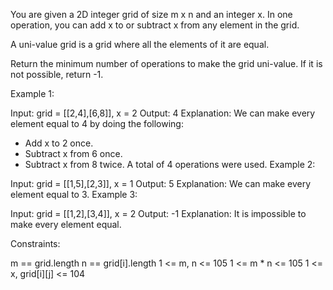You are given a 2D integer grid of size m x n and an integer x. In one operation, you can add x to or subtract x from any element in the grid.

A uni-value grid is a grid where all the elements of it are equal.

Return the minimum number of operations to make the grid uni-value. If it is not possible, return -1.

 

Example 1:


Input: grid = [[2,4],[6,8]], x = 2
Output: 4
Explanation: We can make every element equal to 4 by doing the following: 
- Add x to 2 once.
- Subtract x from 6 once.
- Subtract x from 8 twice.
A total of 4 operations were used.
Example 2:


Input: grid = [[1,5],[2,3]], x = 1
Output: 5
Explanation: We can make every element equal to 3.
Example 3:


Input: grid = [[1,2],[3,4]], x = 2
Output: -1
Explanation: It is impossible to make every element equal.
 

Constraints:

m == grid.length
n == grid[i].length
1 <= m, n <= 105
1 <= m * n <= 105
1 <= x, grid[i][j] <= 104